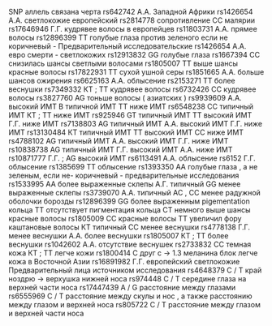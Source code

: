 SNP аллель связана черта
rs642742 А.А. Западной Африки
rs1426654 А.А. светлокожие европейский
rs2814778 сопротивление CC малярии
rs17646946 Г.Г. кудрявее волосы в европейцев
rs11803731 А.А. прямее волосы
rs12896399 TT голубые глаза против зеленого если не коричневый - Предварительный исследовательские
rs1426654 А.А. евро смерти - светлокожих
rs12913832 GG голубые глаза
rs1667394 CC снизилась шансы светлыми волосами
rs1805007 TT выше шансы красные волосы
rs17822931 TT сухой ушной серы
rs1851665 А.А. больше шансов ожирения
rs6625163 А.А. облысение
rs2153271 TT более веснушки
rs7349332 КТ ; TT кудрявее волосы
rs6732426 CC кудрявее волосы
rs3827760 AG тоньше волосы ( азиатских )
rs9939609 А.А. высокий ИМТ
В типичной ИМТ
TT ниже ИМТ
rs6548238 CC типичный ИМТ
КТ ; TT ниже ИМТ
rs925946 GT типичный ИМТ
TT высокий ИМТ
Г.Г. ниже ИМТ
rs7138803 AG типичный ИМТ
А.А. высокий ИМТ
Г.Г. ниже ИМТ
rs13130484 КТ типичный ИМТ
TT высокий ИМТ
CC ниже ИМТ
rs4788102 AG типичный ИМТ
А.А. высокий ИМТ
Г.Г. ниже ИМТ
rs10838738 AG типичный ИМТ
Г.Г. высокий ИМТ
А.А. ниже ИМТ
rs10871777 Г.Г. ; AG высокий ИМТ
rs6113491 А.А. облысение
rs6152 Г.Г. облысение
rs1385699 TT облысение
rs1393350 AA голубые глаза , а не зеленым, если не- коричневый - предварительные исследования
rs1533995 AA более выраженные склепы
А.Г. типичный
GG менее выраженные склепы
rs3739070 А.А. типичный
AC , CC менее радужной оболочки борозды
rs12896399 GG более выраженным pigementation кольца
TT отсутствует пигментация кольца
CT немного выше шансы красные волосы
rs1805009 CC красные волосы
TT увеличил фору каштановые волосы
КТ типичный
CC менее веснушки
rs4778138 Г.Г. менее веснушки
А.А. более веснушки
rs1805007 КТ ; TT более веснушки
rs1042602 А.А. отсутствие веснушек
rs2733832 CC темная кожа
КТ ; TT легче кожи
rs1800414 C друг с -> 1.3 меланина блок легче кожа в Восточной Азии
rs16891982 Г.Г. европейский светлокожие
Предварительный лица источником исследования
rs4648379 C / T край ноздрю -> верхушка нижней носа
rs974448 C / T середине глаза на верхней части носа
rs17447439 A / G расстояние между глазами
rs6555969 C / T расстояние между скулы и нос , а также расстоянию между глазом и верхней носа
rs805722 C / T расстояние между глазом и верхней части носа
